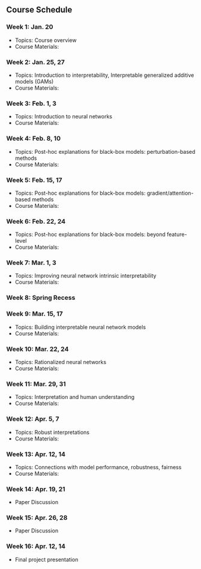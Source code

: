 ## Course Schedule

### Week 1: Jan. 20
- Topics: Course overview
- Course Materials:

### Week 2: Jan. 25, 27
- Topics: Introduction to interpretability, Interpretable generalized additive models (GAMs)
- Course Materials:

### Week 3: Feb. 1, 3
- Topics: Introduction to neural networks
- Course Materials:

### Week 4: Feb. 8, 10
- Topics: Post-hoc explanations for black-box models: perturbation-based methods
- Course Materials:

### Week 5: Feb. 15, 17
- Topics: Post-hoc explanations for black-box models: gradient/attention-based methods
- Course Materials:

### Week 6: Feb. 22, 24
- Topics: Post-hoc explanations for black-box models: beyond feature-level
- Course Materials:

### Week 7: Mar. 1, 3
- Topics: Improving neural network intrinsic interpretability
- Course Materials:

### Week 8: Spring Recess

### Week 9: Mar. 15, 17
- Topics: Building interpretable neural network models
- Course Materials:

### Week 10: Mar. 22, 24
- Topics: Rationalized neural networks
- Course Materials:

### Week 11: Mar. 29, 31
- Topics: Interpretation and human understanding
- Course Materials:

### Week 12: Apr. 5, 7
- Topics: Robust interpretations
- Course Materials:

### Week 13: Apr. 12, 14
- Topics: Connections with model performance, robustness, fairness
- Course Materials:

### Week 14: Apr. 19, 21
- Paper Discussion

### Week 15: Apr. 26, 28
- Paper Discussion

### Week 16: Apr. 12, 14
- Final project presentation
